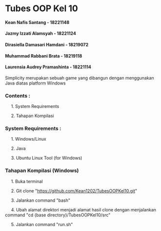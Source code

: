 # Tubes OOP Kel 10

#### Kean Nafis Santang - 18221148

#### Jazmy Izzati Alamsyah - 18221124

#### Dirasiella Damasari Hamdani - 18219072

#### Muhammad Rabbani Brata - 18219118

#### Laurensia Audrey Pramashinta - 18221114

  

Simplicity merupakan sebuah game yang dibangun dengan menggunakan Java diatas platform Windows

  

### Contents : 

&nbsp;&nbsp;&nbsp;&nbsp; 1. System Requirements

&nbsp;&nbsp;&nbsp;&nbsp; 2. Tahapan Kompilasi

  

### System Requirements :

  

&nbsp;&nbsp;&nbsp;&nbsp; 1. Windows/Linux

&nbsp;&nbsp;&nbsp;&nbsp; 2. Java

&nbsp;&nbsp;&nbsp;&nbsp; 3. Ubuntu Linux Tool (for Windows)

  

### Tahapan Kompilasi (Windows)


&nbsp;&nbsp;&nbsp;&nbsp; 1. Buka terminal

&nbsp;&nbsp;&nbsp;&nbsp; 2. Git clone "https://github.com/Kean1202/TubesOOPKel10.git"

&nbsp;&nbsp;&nbsp;&nbsp; 3. Jalankan command "bash"

&nbsp;&nbsp;&nbsp;&nbsp; 4. Ubah alamat direktori menjadi alamat hasil clone dengan menjalankan command "cd {base directory}/TubesOOPKel10/src"

&nbsp;&nbsp;&nbsp;&nbsp; 5. Jalankan command "run.sh"


